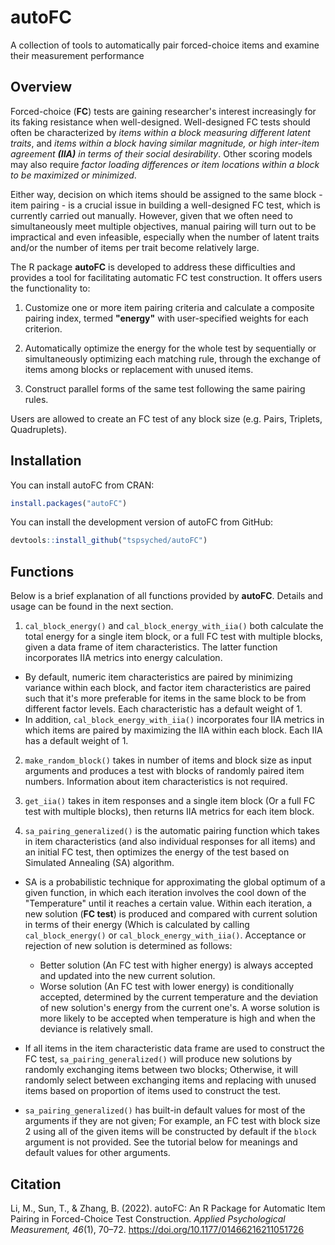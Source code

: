 # autoFC
A collection of tools to automatically pair forced-choice items and examine their measurement performance

## Overview

Forced-choice (**FC**) tests are gaining researcher's interest increasingly for its faking resistance when well-designed. Well-designed FC tests should often be characterized by _items within a block measuring different latent traits_, and _items within a block having similar magnitude, or high inter-item agreement **(IIA)** in terms of their social desirability_. Other scoring models may also require _factor loading differences or item locations within a block to be maximized or minimized_.

Either way, decision on which items should be assigned to the same block - item pairing - is a crucial issue in building a well-designed FC test, which is currently carried out manually. However, given that we often need to simultaneously meet multiple objectives, manual pairing will turn out to be impractical and even infeasible, especially when the number of latent traits and/or the number of items per trait become relatively large.

The R package __autoFC__ is developed to address these difficulties and provides a tool for facilitating automatic FC test construction. It offers users the functionality to:

1. Customize one or more item pairing criteria and calculate a composite pairing index, termed __"energy"__ with user-specified weights for each criterion.

2. Automatically optimize the energy for the whole test by sequentially or simultaneously optimizing each matching rule, through the exchange of items among blocks or replacement with unused items.

3. Construct parallel forms of the same test following the same pairing rules.

Users are allowed to create an FC test of any block size (e.g. Pairs, Triplets, Quadruplets).

## Installation

You can install autoFC from CRAN:

``` r
install.packages("autoFC")
```

You can install the development version of autoFC from GitHub:

``` r
devtools::install_github("tspsyched/autoFC")
```

## Functions

Below is a brief explanation of all functions provided by __autoFC__. Details and usage can be found in the next section.

1. `cal_block_energy()` and `cal_block_energy_with_iia()` both calculate the total energy for a single item block, or a full FC test with multiple blocks, given a data frame of item characteristics. The latter function incorporates IIA metrics into energy calculation.

  * By default, numeric item characteristics are paired by minimizing variance within each block, and factor item characteristics are paired such that it's more preferable for items in the same block to be from different factor levels. Each characteristic has a default weight of 1.
  * In addition, `cal_block_energy_with_iia()` incorporates four IIA metrics in which items are paired by maximizing the IIA within each block. Each IIA has a default weight of 1.


2. `make_random_block()` takes in number of items and block size as input arguments and produces a test with blocks of randomly paired item numbers. Information about item characteristics is not required.

3. `get_iia()` takes in item responses and a single item block (Or a full FC test with multiple blocks), then returns IIA metrics for each item block.

4. `sa_pairing_generalized()` is the automatic pairing function which takes in item characteristics (and also individual responses for all items) and an initial FC test, then optimizes the energy of the test based on Simulated Annealing (SA) algorithm.

  * SA is a probabilistic technique for approximating the global optimum of a given function, in which each iteration involves the cool down of the "Temperature" until it reaches a certain value. Within each iteration, a new solution (**FC test**) is produced and compared with current solution in terms of their energy (Which is calculated by calling `cal_block_energy()` or `cal_block_energy_with_iia()`. Acceptance or rejection of new solution is determined as follows:
  
    - Better solution (An FC test with higher energy) is always accepted and updated into the new current solution.
    - Worse solution (An FC test with lower energy) is conditionally accepted, determined by the current temperature and the deviation of new solution's energy from the current one's. A worse solution is more likely to be accepted when temperature is high and when the deviance is relatively small.
    
    
  * If all items in the item characteristic data frame are used to construct the FC test, `sa_pairing_generalized()` will produce new solutions by randomly exchanging items between two blocks; Otherwise, it will randomly select between exchanging items and replacing with unused items based on proportion of items used to construct the test.
  
  * `sa_pairing_generalized()` has built-in default values for most of the arguments if they are not given; For example, an FC test with block size 2 using all of the given items will be constructed by default if the `block` argument is not provided. See the tutorial below for meanings and default values for other arguments.

## Citation

Li, M., Sun, T., & Zhang, B. (2022). autoFC: An R Package for Automatic Item Pairing in Forced-Choice Test Construction. _Applied Psychological Measurement, 46_(1), 70–72. https://doi.org/10.1177/01466216211051726

